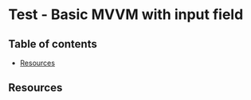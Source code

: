<!-- omit in toc -->
# Test - Basic MVVM with input field

<!-- omit in toc -->
## Table of contents

- [Resources](#resources)

## Resources
